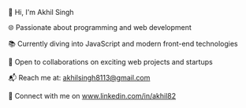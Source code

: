 👋 Hi, I'm Akhil Singh

🌐 Passionate about programming and web development

📚 Currently diving into JavaScript and modern front-end technologies

🤝 Open to collaborations on exciting web projects and startups

📬 Reach me at: akhilsingh8113@gmail.com

🔗 Connect with me on www.linkedin.com/in/akhil82

<!---
akhil8112/akhil8112 is a ✨ special ✨ repository because its `README.md` (this file) appears on your GitHub profile.
You can click the Preview link to take a look at your changes.
--->
